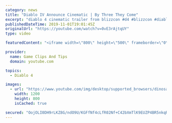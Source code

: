 ```yaml
---
category: news
title: "Diablo IV Announce Cinematic | By Three They Come"
excerpt: "diablo 4 cinematic trailer from blizzcon #d4 #blizzcon #diablo."
publishedDateTime: 2019-11-01T19:01:45Z
originalUrl: "https://youtube.com/watch?v=0vE3rAjtqUY"
type: video

featuredContent: "<iframe width=\"800\" height=\"500\" frameborder=\"0\" src=\"https://www.youtube.com/embed/0vE3rAjtqUY\" allow=\"accelerometer; autoplay; encrypted-media; gyroscope; picture-in-picture\" allowfullscreen></iframe>"

provider:
  name: Game Clips And Tips
  domain: youtube.com

topics:
  - Diablo 4

images:
  - url: "https://www.youtube.com/img/desktop/supported_browsers/dinosaur.png"
    width: 1200
    height: 800
    isCached: true

secured: "OojOLI0DH9rLKZ8G/ndO9U/KGFfNf4cLfR02Nf+C42bXmTlK9EUZP4BR5nkqR/Nk9yG0p4UENofSacmumvFLStfkSFaZPw3CCj4qLNSvW/IIkKyj5YUuEHx9ErE2wwLqzbHBEo1hjr4DmYV2nQVksC35ZKgovgvTTapZnJhN4/oI6BIQj7fYeEUGIDNn42oaYi8lSL4563Dygw/zMeMdt8XK5KQahDVi+zFOghwho+I2fSaXQ8xi1iLRIGrtyw5IYwrIVrLLN5Elwg+GVyyXoX5tjqLbX7i4p58SMo4wVjtIj+gaw3evxCh1+hbIvqvZzvJdUPvvj6UnLz6RVJIj+9hW6GBIlbqSf7waa68fTO1iF02vVSGkRGuTN/BtaQaLJmDyXUDtpTFrVq1pJEJDGw==;j/HNp8Y79hcGyQa6rHKbIA=="
---
```


